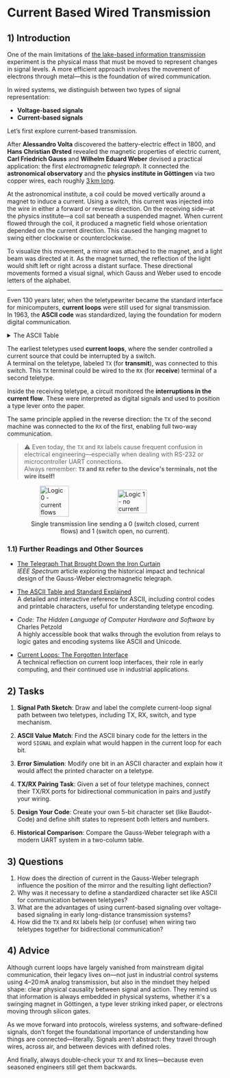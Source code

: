 <!---
{
  "depends_on": ["https://github.com/STEMgraph/8fd3f76a-24d1-460b-9f88-9ff63809e8f5"],
  "author": "Stephan Bökelmann",
  "first_used": "2025-03-31",
  "keywords": ["signal", "encoding", "transmission", "electrons"]
}
--->

# Current Based Wired Transmission

## 1) Introduction

One of the main limitations of [the lake-based information transmission](https://github.com/STEMgraph/8fd3f76a-24d1-460b-9f88-9ff63809e8f5) experiment is the physical mass that must be moved to represent changes in signal levels. A more efficient approach involves the movement of electrons through metal—this is the foundation of wired communication.

In wired systems, we distinguish between two types of signal representation:
- **Voltage-based signals**
- **Current-based signals**

Let’s first explore current-based transmission.

After **Alessandro Volta** discovered the battery-electric effect in 1800, and **Hans Christian Ørsted** revealed the magnetic properties of electric current, **Carl Friedrich Gauss** and **Wilhelm Eduard Weber** devised a practical application: the first *electromagnetic telegraph*. It connected the **astronomical observatory** and the **physics institute in Göttingen** via two copper wires, each roughly [3 km long](https://earth.google.com/earth/d/1dlpSrjbz7LeSfz2X91r8uH9JxkDAH3C9?usp=sharing).

At the astronomical institute, a coil could be moved vertically around a magnet to induce a current. Using a switch, this current was injected into the wire in either a forward or reverse direction. On the receiving side—at the physics institute—a coil sat beneath a suspended magnet. When current flowed through the coil, it produced a magnetic field whose orientation depended on the current direction. This caused the hanging magnet to swing either clockwise or counterclockwise.

To visualize this movement, a mirror was attached to the magnet, and a light beam was directed at it. As the magnet turned, the reflection of the light would shift left or right across a distant surface. These directional movements formed a visual signal, which Gauss and Weber used to encode letters of the alphabet.

---

Even 130 years later, when the teletypewriter became the standard interface for minicomputers, **current loops** were still used for signal transmission.  
In 1963, the **ASCII code** was standardized, laying the foundation for modern digital communication.


<details>

  <summary>The ASCII Table</summary>

  | Dec | Hex  | Bin       | Char | Description         |
|-----|------|-----------|------|---------------------|
|  0  | 0x00 | 0000000   | NUL  | Null                |
|  1  | 0x01 | 0000001   | SOH  | Start of Header     |
|  2  | 0x02 | 0000010   | STX  | Start of Text       |
|  3  | 0x03 | 0000011   | ETX  | End of Text         |
|  4  | 0x04 | 0000100   | EOT  | End of Transmission |
|  5  | 0x05 | 0000101   | ENQ  | Enquiry             |
|  6  | 0x06 | 0000110   | ACK  | Acknowledge         |
|  7  | 0x07 | 0000111   | BEL  | Bell                |
|  8  | 0x08 | 0001000   | BS   | Backspace           |
|  9  | 0x09 | 0001001   | TAB  | Horizontal Tab      |
| 10  | 0x0A | 0001010   | LF   | Line Feed           |
| 11  | 0x0B | 0001011   | VT   | Vertical Tab        |
| 12  | 0x0C | 0001100   | FF   | Form Feed           |
| 13  | 0x0D | 0001101   | CR   | Carriage Return     |
| 14  | 0x0E | 0001110   | SO   | Shift Out           |
| 15  | 0x0F | 0001111   | SI   | Shift In            |
| 16  | 0x10 | 0010000   | DLE  | Data Link Escape    |
| 17  | 0x11 | 0010001   | DC1  | Device Control 1    |
| 18  | 0x12 | 0010010   | DC2  | Device Control 2    |
| 19  | 0x13 | 0010011   | DC3  | Device Control 3    |
| 20  | 0x14 | 0010100   | DC4  | Device Control 4    |
| 21  | 0x15 | 0010101   | NAK  | Negative Ack        |
| 22  | 0x16 | 0010110   | SYN  | Synchronous Idle    |
| 23  | 0x17 | 0010111   | ETB  | End of Transmit Blk |
| 24  | 0x18 | 0011000   | CAN  | Cancel              |
| 25  | 0x19 | 0011001   | EM   | End of Medium       |
| 26  | 0x1A | 0011010   | SUB  | Substitute          |
| 27  | 0x1B | 0011011   | ESC  | Escape              |
| 28  | 0x1C | 0011100   | FS   | File Separator      |
| 29  | 0x1D | 0011101   | GS   | Group Separator     |
| 30  | 0x1E | 0011110   | RS   | Record Separator    |
| 31  | 0x1F | 0011111   | US   | Unit Separator      |
| 32  | 0x20 | 0100000   | (space) | Space            |
|  33 | 0x21 | 0100001   |  !   | Exclamation mark    |
|  34 | 0x22 | 0100010   |  "   | Quotation mark      |
|  35 | 0x23 | 0100011   |  #   | Number sign         |
|  36 | 0x24 | 0100100   |  $   | Dollar sign         |
|  37 | 0x25 | 0100101   |  %   | Percent sign        |
|  38 | 0x26 | 0100110   |  &   | Ampersand           |
|  39 | 0x27 | 0100111   |  '   | Apostrophe          |
|  40 | 0x28 | 0101000   |  (   | Left parenthesis    |
|  41 | 0x29 | 0101001   |  )   | Right parenthesis   |
|  42 | 0x2A | 0101010   |  *   | Asterisk            |
|  43 | 0x2B | 0101011   |  +   | Plus sign           |
|  44 | 0x2C | 0101100   |  ,   | Comma               |
|  45 | 0x2D | 0101101   |  -   | Hyphen-minus        |
|  46 | 0x2E | 0101110   |  .   | Period              |
|  47 | 0x2F | 0101111   |  /   | Slash               |
|  48 | 0x30 | 0110000   |  0   | Digit zero          |
|  49 | 0x31 | 0110001   |  1   | Digit one           |
|  50 | 0x32 | 0110010   |  2   | Digit two           |
|  51 | 0x33 | 0110011   |  3   | Digit three         |
|  52 | 0x34 | 0110100   |  4   | Digit four          |
|  53 | 0x35 | 0110101   |  5   | Digit five          |
|  54 | 0x36 | 0110110   |  6   | Digit six           |
|  55 | 0x37 | 0110111   |  7   | Digit seven         |
|  56 | 0x38 | 0111000   |  8   | Digit eight         |
|  57 | 0x39 | 0111001   |  9   | Digit nine          |
|  58 | 0x3A | 0111010   |  :   | Colon               |
|  59 | 0x3B | 0111011   |  ;   | Semicolon           |
|  60 | 0x3C | 0111100   |  <   | Less-than sign      |
|  61 | 0x3D | 0111101   |  =   | Equals sign         |
|  62 | 0x3E | 0111110   |  >   | Greater-than sign   |
|  63 | 0x3F | 0111111   |  ?   | Question mark       |
|  64 | 0x40 | 1000000   |  @   | At sign             |
|  65 | 0x41 | 1000001   |  A   | Uppercase A         |
|  66 | 0x42 | 1000010   |  B   | Uppercase B         |
|  67 | 0x43 | 1000011   |  C   | Uppercase C         |
|  68 | 0x44 | 1000100   |  D   | Uppercase D         |
|  69 | 0x45 | 1000101   |  E   | Uppercase E         |
|  70 | 0x46 | 1000110   |  F   | Uppercase F         |
|  71 | 0x47 | 1000111   |  G   | Uppercase G         |
|  72 | 0x48 | 1001000   |  H   | Uppercase H         |
|  73 | 0x49 | 1001001   |  I   | Uppercase I         |
|  74 | 0x4A | 1001010   |  J   | Uppercase J         |
|  75 | 0x4B | 1001011   |  K   | Uppercase K         |
|  76 | 0x4C | 1001100   |  L   | Uppercase L         |
|  77 | 0x4D | 1001101   |  M   | Uppercase M         |
|  78 | 0x4E | 1001110   |  N   | Uppercase N         |
|  79 | 0x4F | 1001111   |  O   | Uppercase O         |
|  80 | 0x50 | 1010000   |  P   | Uppercase P         |
|  81 | 0x51 | 1010001   |  Q   | Uppercase Q         |
|  82 | 0x52 | 1010010   |  R   | Uppercase R         |
|  83 | 0x53 | 1010011   |  S   | Uppercase S         |
|  84 | 0x54 | 1010100   |  T   | Uppercase T         |
|  85 | 0x55 | 1010101   |  U   | Uppercase U         |
|  86 | 0x56 | 1010110   |  V   | Uppercase V         |
|  87 | 0x57 | 1010111   |  W   | Uppercase W         |
|  88 | 0x58 | 1011000   |  X   | Uppercase X         |
|  89 | 0x59 | 1011001   |  Y   | Uppercase Y         |
|  90 | 0x5A | 1011010   |  Z   | Uppercase Z         |
|  91 | 0x5B | 1011011   |  [   | Left square bracket |
|  92 | 0x5C | 1011100   |  \\  | Backslash           |
|  93 | 0x5D | 1011101   |  ]   | Right square bracket|
|  94 | 0x5E | 1011110   |  ^   | Caret               |
|  95 | 0x5F | 1011111   |  _   | Underscore          |
|  96 | 0x60 | 1100000   |  `   | Grave accent        |
|  97 | 0x61 | 1100001   |  a   | Lowercase a         |
|  98 | 0x62 | 1100010   |  b   | Lowercase b         |
|  99 | 0x63 | 1100011   |  c   | Lowercase c         |
| 100 | 0x64 | 1100100   |  d   | Lowercase d         |
| 101 | 0x65 | 1100101   |  e   | Lowercase e         |
| 102 | 0x66 | 1100110   |  f   | Lowercase f         |
| 103 | 0x67 | 1100111   |  g   | Lowercase g         |
| 104 | 0x68 | 1101000   |  h   | Lowercase h         |
| 105 | 0x69 | 1101001   |  i   | Lowercase i         |
| 106 | 0x6A | 1101010   |  j   | Lowercase j         |
| 107 | 0x6B | 1101011   |  k   | Lowercase k         |
| 108 | 0x6C | 1101100   |  l   | Lowercase l         |
| 109 | 0x6D | 1101101   |  m   | Lowercase m         |
| 110 | 0x6E | 1101110   |  n   | Lowercase n         |
| 111 | 0x6F | 1101111   |  o   | Lowercase o         |
| 112 | 0x70 | 1110000   |  p   | Lowercase p         |
| 113 | 0x71 | 1110001   |  q   | Lowercase q         |
| 114 | 0x72 | 1110010   |  r   | Lowercase r         |
| 115 | 0x73 | 1110011   |  s   | Lowercase s         |
| 116 | 0x74 | 1110100   |  t   | Lowercase t         |
| 117 | 0x75 | 1110101   |  u   | Lowercase u         |
| 118 | 0x76 | 1110110   |  v   | Lowercase v         |
| 119 | 0x77 | 1110111   |  w   | Lowercase w         |
| 120 | 0x78 | 1111000   |  x   | Lowercase x         |
| 121 | 0x79 | 1111001   |  y   | Lowercase y         |
| 122 | 0x7A | 1111010   |  z   | Lowercase z         |
| 123 | 0x7B | 1111011   |  {   | Left curly brace    |
| 124 | 0x7C | 1111100   |  \|   | Vertical bar        |
| 125 | 0x7D | 1111101   |  }   | Right curly brace   |
| 126 | 0x7E | 1111110   |  ~   | Tilde               |
| 127 | 0x7F | 1111111   | DEL  | Delete              |

  

</details>

The earliest teletypes used **current loops**, where the sender controlled a current source that could be interrupted by a switch.  
A terminal on the teletype, labeled `TX` (for **transmit**), was connected to this switch. This `TX` terminal could be wired to the `RX` (for **receive**) terminal of a second teletype.

Inside the receiving teletype, a circuit monitored the **interruptions in the current flow**. These were interpreted as digital signals and used to position a type lever onto the paper.

The same principle applied in the reverse direction: the `TX` of the second machine was connected to the `RX` of the first, enabling full two-way communication.

> ⚠️ Even today, the `TX` and `RX` labels cause frequent confusion in electrical engineering—especially when dealing with RS-232 or microcontroller UART connections.  
> Always remember: **`TX` and `RX` refer to the device's terminals, not the wire itself!**

<figure>
  <div style="display: flex; gap: 12px; align-items: center; justify-content: center;">
    <img src="https://maxclerkwell.github.io/svg_storage/fundamentals/transmission/single_wire_current_loop/closed.svg" alt="Logic 0 - current flows" width="40%"/>
    <img src="https://maxclerkwell.github.io/svg_storage/fundamentals/transmission/single_wire_current_loop/open.svg" alt="Logic 1 - no current" width="40%"/>
  </div>
  <figcaption style="text-align: center; margin-top: 8px;">
    Single transmission line sending a 0 (switch closed, current flows) and 1 (switch open, no current).
  </figcaption>
</figure>



### 1.1) Further Readings and Other Sources

- [The Telegraph That Brought Down the Iron Curtain](https://spectrum.ieee.org/gauss-weber-telegraph)  
  *IEEE Spectrum* article exploring the historical impact and technical design of the Gauss-Weber electromagnetic telegraph.

- [The ASCII Table and Standard Explained](https://www.asciitable.com/)  
  A detailed and interactive reference for ASCII, including control codes and printable characters, useful for understanding teletype encoding.

- *Code: The Hidden Language of Computer Hardware and Software* by Charles Petzold  
  A highly accessible book that walks through the evolution from relays to logic gates and encoding systems like ASCII and Unicode.

- [Current Loops: The Forgotten Interface](https://www.eetimes.com/current-loops-the-forgotten-interface/)  
  A technical reflection on current loop interfaces, their role in early computing, and their continued use in industrial applications.


## 2) Tasks

1. **Signal Path Sketch**: Draw and label the complete current-loop signal path between two teletypes, including TX, RX, switch, and type mechanism.

2. **ASCII Value Match**: Find the ASCII binary code for the letters in the word `SIGNAL` and explain what would happen in the current loop for each bit.

3. **Error Simulation**: Modify one bit in an ASCII character and explain how it would affect the printed character on a teletype.

4. **TX/RX Pairing Task**: Given a set of four teletype machines, connect their TX/RX ports for bidirectional communication in pairs and justify your wiring.

5. **Design Your Code**: Create your own 5-bit character set (like Baudot-Code) and define shift states to represent both letters and numbers.

6. **Historical Comparison**: Compare the Gauss-Weber telegraph with a modern UART system in a two-column table.


## 3) Questions
1. How does the direction of current in the Gauss-Weber telegraph influence the position of the mirror and the resulting light deflection?
2. Why was it necessary to define a standardized character set like ASCII for communication between teletypes?
3. What are the advantages of using current-based signaling over voltage-based signaling in early long-distance transmission systems?
4. How did the `TX` and `RX` labels help (or confuse) when wiring two teletypes together for bidirectional communication?

## 4) Advice

Although current loops have largely vanished from mainstream digital communication, their legacy lives on—not just in industrial control systems using 4–20 mA analog transmission, but also in the mindset they helped shape: clear physical causality between signal and action. They remind us that information is always embedded in physical systems, whether it's a swinging magnet in Göttingen, a type lever striking inked paper, or electrons moving through silicon gates.

As we move forward into protocols, wireless systems, and software-defined signals, don’t forget the foundational importance of understanding how things are connected—literally. Signals aren’t abstract: they travel through wires, across air, and between devices with defined roles.

And finally, always double-check your `TX` and `RX` lines—because even seasoned engineers still get them backwards.
